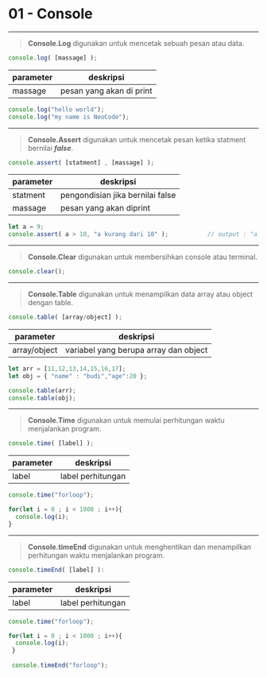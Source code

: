 # 01 - Console
____
> **Console.Log** digunakan untuk mencetak sebuah pesan atau data.

```javascript
console.log( [massage] );
```
|parameter|deskripsi|
|----|----|
|massage|pesan yang akan di print|
```javascript
console.log("hello world");
console.log("my name is NeoCode");
```
______
> **Console.Assert** digunakan untuk mencetak pesan ketika statment bernilai ***false***.
```javascript
console.assert( [statment] , [massage] );
```
|parameter|deskripsi|
|----|----|
|statment|pengondisian jika bernilai false|
|massage|pesan yang akan diprint|
```javascript
let a = 9;
console.assert( a > 10, "a kurang dari 10" );           // output : "a kurang dari 10"
```
______
> **Console.Clear** digunakan untuk membersihkan console atau terminal.
```javascript
console.clear();
```
______
> **Console.Table** digunakan untuk menampilkan data array atau object dengan table.
```javascript
console.table( [array/object] );
```
|parameter|deskripsi|
|----|----|
|array/object|variabel yang berupa array dan object|
```javascript
let arr = [11,12,13,14,15,16,17];
let obj = { "name" : "budi","age":20 };

console.table(arr);
console.table(obj);
```
______
> **Console.Time** digunakan untuk memulai perhitungan waktu menjalankan program.
```javascript
console.time( [label] );
```
|parameter|deskripsi|
|----|----|
|label|label perhitungan|
```javascript
console.time("forloop");

for(let i = 0 ; i < 1000 ; i++){
  console.log(i);
}
```
____
> **Console.timeEnd** digunakan untuk menghentikan dan menampilkan perhitungan waktu menjalankan program.
```javascript
console.timeEnd( [label] ):
```
|parameter|deskripsi|
|----|----|
|label|label perhitungan|

```javascript
console.time("forloop");

for(let i = 0 ; i < 1000 ; i++){
  console.log(i);
 }
 
 console.timeEnd("forloop");
```


